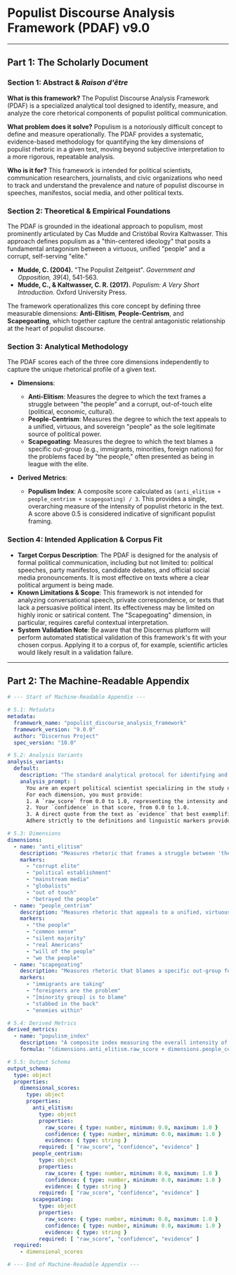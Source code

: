 # Populist Discourse Analysis Framework (PDAF) v9.0

---

## Part 1: The Scholarly Document

### Section 1: Abstract & *Raison d'être*

**What is this framework?**
The Populist Discourse Analysis Framework (PDAF) is a specialized analytical tool designed to identify, measure, and analyze the core rhetorical components of populist political communication.

**What problem does it solve?**
Populism is a notoriously difficult concept to define and measure operationally. The PDAF provides a systematic, evidence-based methodology for quantifying the key dimensions of populist rhetoric in a given text, moving beyond subjective interpretation to a more rigorous, repeatable analysis.

**Who is it for?**
This framework is intended for political scientists, communication researchers, journalists, and civic organizations who need to track and understand the prevalence and nature of populist discourse in speeches, manifestos, social media, and other political texts.

### Section 2: Theoretical & Empirical Foundations

The PDAF is grounded in the ideational approach to populism, most prominently articulated by Cas Mudde and Cristóbal Rovira Kaltwasser. This approach defines populism as a "thin-centered ideology" that posits a fundamental antagonism between a virtuous, unified "people" and a corrupt, self-serving "elite."

-   **Mudde, C. (2004).** "The Populist Zeitgeist". *Government and Opposition, 39*(4), 541-563.
-   **Mudde, C., & Kaltwasser, C. R. (2017).** *Populism: A Very Short Introduction*. Oxford University Press.

The framework operationalizes this core concept by defining three measurable dimensions: **Anti-Elitism**, **People-Centrism**, and **Scapegoating**, which together capture the central antagonistic relationship at the heart of populist discourse.

### Section 3: Analytical Methodology

The PDAF scores each of the three core dimensions independently to capture the unique rhetorical profile of a given text.

-   **Dimensions**:
    -   **Anti-Elitism**: Measures the degree to which the text frames a struggle between "the people" and a corrupt, out-of-touch elite (political, economic, cultural).
    -   **People-Centrism**: Measures the degree to which the text appeals to a unified, virtuous, and sovereign "people" as the sole legitimate source of political power.
    -   **Scapegoating**: Measures the degree to which the text blames a specific out-group (e.g., immigrants, minorities, foreign nations) for the problems faced by "the people," often presented as being in league with the elite.

-   **Derived Metrics**:
    -   **Populism Index**: A composite score calculated as `(anti_elitism + people_centrism + scapegoating) / 3`. This provides a single, overarching measure of the intensity of populist rhetoric in the text. A score above 0.5 is considered indicative of significant populist framing.

### Section 4: Intended Application & Corpus Fit

-   **Target Corpus Description**: The PDAF is designed for the analysis of formal political communication, including but not limited to: political speeches, party manifestos, candidate debates, and official social media pronouncements. It is most effective on texts where a clear political argument is being made.
-   **Known Limitations & Scope**: This framework is not intended for analyzing conversational speech, private correspondence, or texts that lack a persuasive political intent. Its effectiveness may be limited on highly ironic or satirical content. The "Scapegoating" dimension, in particular, requires careful contextual interpretation.
-   **System Validation Note**: Be aware that the Discernus platform will perform automated statistical validation of this framework's fit with your chosen corpus. Applying it to a corpus of, for example, scientific articles would likely result in a validation failure.

---

## Part 2: The Machine-Readable Appendix

```yaml
# --- Start of Machine-Readable Appendix ---

# 5.1: Metadata
metadata:
  framework_name: "populist_discourse_analysis_framework"
  framework_version: "9.0.0"
  author: "Discernus Project"
  spec_version: "10.0"

# 5.2: Analysis Variants
analysis_variants:
  default:
    description: "The standard analytical protocol for identifying and scoring the core dimensions of populist rhetoric."
    analysis_prompt: |
      You are an expert political scientist specializing in the study of populism. Your task is to analyze the provided text using the Populist Discourse Analysis Framework (PDAF). You will score three key dimensions of populist rhetoric: Anti-Elitism, People-Centrism, and Scapegoating.
      For each dimension, you must provide:
      1. A `raw_score` from 0.0 to 1.0, representing the intensity and prevalence of the dimension in the text.
      2. Your `confidence` in that score, from 0.0 to 1.0.
      3. A direct quote from the text as `evidence` that best exemplifies your reasoning.
      Adhere strictly to the definitions and linguistic markers provided for each dimension.

# 5.3: Dimensions
dimensions:
  - name: "anti_elitism"
    description: "Measures rhetoric that frames a struggle between 'the people' and a corrupt, self-serving, and out-of-touch elite."
    markers:
      - "corrupt elite"
      - "political establishment"
      - "mainstream media"
      - "globalists"
      - "out of touch"
      - "betrayed the people"
  - name: "people_centrism"
    description: "Measures rhetoric that appeals to a unified, virtuous, and sovereign 'people' as the sole source of legitimacy."
    markers:
      - "the people"
      - "common sense"
      - "silent majority"
      - "real Americans"
      - "will of the people"
      - "we the people"
  - name: "scapegoating"
    description: "Measures rhetoric that blames a specific out-group for the problems of 'the people'."
    markers:
      - "immigrants are taking"
      - "foreigners are the problem"
      - "[minority group] is to blame"
      - "stabbed in the back"
      - "enemies within"

# 5.4: Derived Metrics
derived_metrics:
  - name: "populism_index"
    description: "A composite index measuring the overall intensity of populist rhetoric. Calculated as the average of the three core dimension scores."
    formula: "(dimensions.anti_elitism.raw_score + dimensions.people_centrism.raw_score + dimensions.scapegoating.raw_score) / 3"

# 5.5: Output Schema
output_schema:
  type: object
  properties:
    dimensional_scores:
      type: object
      properties:
        anti_elitism:
          type: object
          properties:
            raw_score: { type: number, minimum: 0.0, maximum: 1.0 }
            confidence: { type: number, minimum: 0.0, maximum: 1.0 }
            evidence: { type: string }
          required: [ "raw_score", "confidence", "evidence" ]
        people_centrism:
          type: object
          properties:
            raw_score: { type: number, minimum: 0.0, maximum: 1.0 }
            confidence: { type: number, minimum: 0.0, maximum: 1.0 }
            evidence: { type: string }
          required: [ "raw_score", "confidence", "evidence" ]
        scapegoating:
          type: object
          properties:
            raw_score: { type: number, minimum: 0.0, maximum: 1.0 }
            confidence: { type: number, minimum: 0.0, maximum: 1.0 }
            evidence: { type: string }
          required: [ "raw_score", "confidence", "evidence" ]
  required:
    - dimensional_scores

# --- End of Machine-Readable Appendix ---
```
